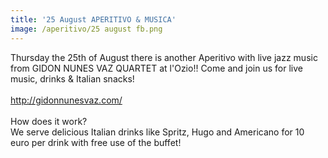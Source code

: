```yaml
---
title: '25 August APERITIVO & MUSICA'
image: /aperitivo/25 august fb.png
---
```



Thursday the 25th of August there is another Aperitivo with live jazz music from GIDON NUNES VAZ QUARTET at l'Ozio!! Come and join us for live music, drinks & Italian snacks!
<br>
<br>http://gidonnunesvaz.com/
<br>
<br>How does it work?
<br>We serve delicious Italian drinks like Spritz, Hugo and Americano for 10 euro per drink with free use of the buffet!